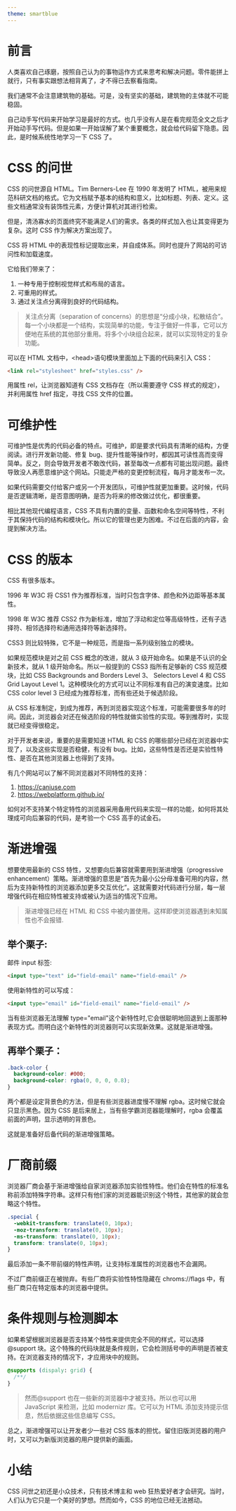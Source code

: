 ```yaml
---
theme: smartblue
---
```


# 前言

人类喜欢自己琢磨，按照自己认为的事物运作方式来思考和解决问题。零件能拼上就行，只有事实跟想法相背离了，才不得已去察看指南。

我们通常不会注意建筑物的基础。可是，没有坚实的基础，建筑物的主体就不可能稳固。

自己动手写代码来开始学习是最好的方式。也几乎没有人是在看完规范全文之后才开始动手写代码。但是如果一开始误解了某个重要概念，就会给代码留下隐患。因此，是时候系统性地学习一下 CSS 了。

# CSS 的问世

CSS 的问世源自 HTML。Tim Berners-Lee 在 1990 年发明了 HTML，被用来规范科研文档的格式。它为文档赋予基本的结构和意义，比如标题、列表、定义。这些文档通常没有装饰性元素，方便计算机对其进行检索。

但是，清汤寡水的页面终究不能满足人们的需求。各类的样式加入也让其变得更为复杂。这时 CSS 作为解决方案出现了。

CSS 将 HTML 中的表现性标记提取出来，并自成体系。同时也提升了网站的可访问性和加载速度。

它给我们带来了：

1. 一种专用于控制视觉样式和布局的语言。
2. 可重用的样式。
3. 通过关注点分离得到良好的代码结构。

> 关注点分离（separation of concerns）的思想是“分成小块，松散结合”。每一个小块都是一个结构，实现简单的功能，专注于做好一件事，它可以方便地在系统的其他部分重用。将多个小块组合起来，就可以实现特定的复杂功能。

可以在 HTML 文档中，\<head>语句模块里面加上下面的代码来引入 CSS：

```html
<link rel="stylesheet" href="styles.css" />
```

用属性 rel，让浏览器知道有 CSS 文档存在（所以需要遵守 CSS 样式的规定），并利用属性 href 指定，寻找 CSS 文件的位置。

# 可维护性

可维护性是优秀的代码必备的特点。可维护，即是要求代码具有清晰的结构，方便阅读。进行开发新功能、修复 bug、提升性能等操作时，都因其可读性高而变得简单。反之，则会导致开发者不敢改代码，甚至每改一点都有可能出现问题。最终导致没人再愿意维护这个网站。只能走严格的变更控制流程，每月才能发布一次。

如果代码需要交付给客户或另一个开发团队，可维护性就更加重要。这时候，代码是否逻辑清晰，是否意图明确，是否为将来的修改做过优化，都很重要。

相比其他现代编程语言，CSS 不具有内置的变量、函数和命名空间等特性，不利于其保持代码的结构和模块化。所以它的管理也更为困难。不过在后面的内容，会提到解决方法。

# CSS 的版本

CSS 有很多版本。

1996 年 W3C 将 CSS1 作为推荐标准，当时只包含字体、颜色和外边距等基本属性。

1998 年 W3C 推荐 CSS2 作为新标准，增加了浮动和定位等高级特性，还有子选择符、相邻选择符和通用选择符等新选择符。

CSS3 则比较特殊，它不是一种规范，而是指一系列级别独立的模块。

如果规范模块是对之前 CSS 概念的改进，就从 3 级开始命名。如果是不认识的全新技术，就从 1 级开始命名。所以一般提到的 CSS3 指所有足够新的 CSS 规范模块，比如 CSS Backgrounds and Borders Level 3、 Selectors Level 4 和 CSS Grid Layout Level 1。这种模块化的方式可以让不同标准有自己的演变速度。比如 CSS color level 3 已经成为推荐标准，而有些还处于候选阶段。

从 CSS 标准制定，到成为推荐，再到浏览器实现这个标准，可能需要很多年的时间。因此，浏览器会对还在候选阶段的特性就做实验性的实现。等到推荐时，实现就已经变得很稳定。

对于开发者来说，重要的是需要知道 HTML 和 CSS 的哪些部分已经在浏览器中实现了，以及这些实现是否稳健，有没有 bug。比如，这些特性是否还是实验性特性、是否在其他浏览器上也得到了支持。

有几个网站可以了解不同浏览器对不同特性的支持：

1. https://caniuse.com
2. https://webplatform.github.io/

如何对不支持某个特定特性的浏览器采用备用代码来实现一样的功能，如何将其处理成可向后兼容的代码，是考验一个 CSS 高手的试金石。

# 渐进增强

想要使用最新的 CSS 特性，又想要向后兼容就需要用到渐进增强（progressive enhancement）策略。渐进增强的意思是“首先为最小公分母准备可用的内容，然后为支持新特性的浏览器添加更多交互优化”。这就需要对代码进行分层，每一层增强代码在相应特性被支持或被认为适当的情况下应用。

> 渐进增强已经在 HTML 和 CSS 中被内置使用。这样即使浏览器遇到未知属性也不会报错.

## 举个栗子:

邮件 input 标签:

```html
<input type="text" id="field-email" name="field-email" />
```

使用新特性的可以写成：

```html
<input type="email" id="field-email" name="field-email" />
```

当有些浏览器无法理解 type="email"这个新特性时,它会很聪明地回退到上面那种表现方式。而明白这个新特性的浏览器则可以实现新效果。这就是渐进增强。

## 再举个栗子：

```css
.back-color {
  background-color: #000;
  background-color: rgba(0, 0, 0, 0.8);
}
```

两个都是设定背景色的方法，但是有些浏览器进度慢不理解 rgba。这时候它就会只显示黑色。因为 CSS 是后来居上，当有些学霸浏览器能理解时，rgba 会覆盖前面的声明，显示透明的背景色。

这就是准备好后备代码的渐进增强策略。

# 厂商前缀

浏览器厂商会基于渐进增强给自家浏览器添加实验性特性。他们会在特性的标准名称前添加特殊字符串。这样只有他们家的浏览器能识别这个特性，其他家的就会忽略这个特性。

```css
.special {
  -webkit-transform: translate(0, 10px);
  -moz-transform: translate(0, 10px);
  -ms-transform: translate(0, 10px);
  transform: translate(0, 10px);
}
```

最后添加一条不带前缀的特性声明，让支持标准属性的浏览器也不会漏网。

不过厂商前缀正在被抛弃。有些厂商将实验性特性隐藏在 chroms://flags 中，有些厂商只在特定版本的浏览器中提供。

# 条件规则与检测脚本

如果希望根据浏览器是否支持某个特性来提供完全不同的样式，可以选择@support 块。这个特殊的代码块就是条件规则，它会检测括号中的声明是否被支持。在浏览器支持的情况下，才应用块中的规则。

```css
@supports (dispaly: grid) {
  /**/
}
```

> 然而@support 也在一些新的浏览器中才被支持。所以也可以用 JavaScript 来检测，比如 modernizr 库。它可以为 HTML 添加支持提示信息，然后依据这些信息编写 CSS。

总之，渐进增强可以让开发者少一些对 CSS 版本的担忧。留住旧版浏览器的用户时，又可以为新版浏览器的用户提供新的画面。

# 小结

CSS 问世之初还是小众技术，只有技术博主和 web 狂热爱好者才会研究。当时，人们认为它只是一个美好的梦想。然而如今，CSS 的地位已经无法撼动。
